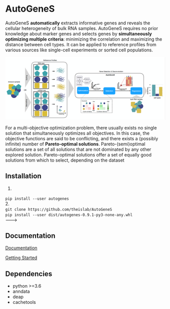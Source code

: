 # AutoGeneS

AutoGeneS **automatically** extracts informative genes and reveals the cellular heterogeneity of bulk RNA samples. AutoGeneS requires no prior knowledge about marker genes and selects genes by **simultaneously optimizing multiple criteria**: minimizing the correlation and maximizing the distance between cell types. It can be applied to reference profiles from various sources like single-cell experiments or sorted cell populations.

![Workflow of AutoGeneS](./images/overview.png)

For a multi-objective optimization problem, there usually exists no single solution that simultaneously optimizes all objectives. In this case, the objective functions are said to be conflicting, and there exists a (possibly infinite) number of **Pareto-optimal solutions**. Pareto-(semi)optimal solutions are a set of all solutions that are not dominated by any other explored solution. Pareto-optimal solutions offer a set of equally good solutions from which to select, depending on the dataset

## Installation

1. <br/> 
```pip install --user autogenes```<br/>
2. <br/>
```git clone https://github.com/theislab/AutoGeneS```<br/>
```pip install --user dist/autogenes-0.9.1-py3-none-any.whl```<br/>--->

## Documentation

[Documentation](https://autogenes.readthedocs.io/en/latest/)

[Getting Started](https://autogenes.readthedocs.io/en/latest/getting-started.html)

## Dependencies

* python >=3.6
* anndata
* deap
* cachetools
